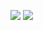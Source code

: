 ![](https://github-readme-stats.vercel.app/api?username=sanshirookazaki&count_private=true) ![](https://github-readme-stats.vercel.app/api/top-langs/?username=sanshirookazaki&layout=compact)

